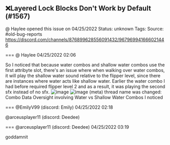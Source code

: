 ## ❌Layered Lock Blocks Don't Work by Default (#1567)
@ Haylee opened this issue on 04/25/2022
Status: unknown
Tags: 
Source: #old-bug-reports https://discord.com/channels/876899628556091432/967969941666021446


=== @ Haylee 04/25/2022 02:06

So I noticed that because water combos and shallow water combos use the first attribyte slot, there's an issue where when walking over water combos, it will play the shallow water sound relative to the flipper level, since there are instances where water acts like shallow water. Earlier the water combo I had before required flipper level 2 and as a result, it was playing the second sfx instead of no sfx.
![image](https://cdn.discordapp.com/attachments/967969941666021446/967969947953279086/unknown.png?ex=65e52cc3&is=65d2b7c3&hm=04d5b870acdf1149ac87e60ac7beb424a8156aedd2d67870e8eca5009444aee5&)
![image](https://cdn.discordapp.com/attachments/967969941666021446/967969948146225162/unknown.png?ex=65e52cc3&is=65d2b7c3&hm=e4833c606ed1726ab9a10136401b6583684c2e3409140b1f41770180bece53e4&)
(meta) thread name was changed: Combo Data Oversight involving Water vs Shallow Water Combos I noticed

=== @EmilyV99 (discord: Emily) 04/25/2022 02:18

@arceusplayer11 (discord: Deedee)

=== @arceusplayer11 (discord: Deedee) 04/25/2022 03:19

goddamnit
